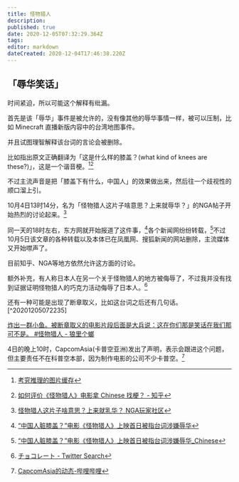 ```yaml
---
title: 怪物猎人
description: 
published: true
date: 2020-12-05T07:32:29.364Z
tags: 
editor: markdown
dateCreated: 2020-12-04T17:46:38.220Z
---
```


## 「辱华笑话」

时间紧迫，所以可能这个解释有纰漏。

首先是该「辱华」事件是被允许的，没有像其他的辱华事情一样，被可以压制，比如 Minecraft 直播新版内容中的台湾地图事件。

并且试图理智解释该台词的言论会被删除。

比如指出原文正确翻译为「这是什么样的膝盖？(what kind of knees are these?)」，这是一个谐音梗。[^20201204164340][^20201204164617]

[^20201204164340]: [考究推理的图片缓存](https://web.archive.org/web/20201204164340/https://game.nownews.com/wp-content/uploads/2020/12/007aRPx1gy1glc00v8degj30oo2p17e4-1.jpg)

[^20201204164617]: [如何评价《怪物猎人》电影拿 Chinese 找梗？ - 知乎](https://web.archive.org/web/20201204164617/https://www.zhihu.com/question/433294271/answer/1611212006)

不过主流声音是把「膝盖下有什么，中国人」的效果做出来，然后往一个歧视性的顺口溜上引。

<!--
这是时间更早的讨论 4日7时20分 [[集中讨论]听说电影辱华了？(开新帖锁隐) NGA玩家社区](https://archive.is/yQGKQ "https://bbs.nga.cn/read.php?tid=24476740")
-->

10月4日13时14分，名为「怪物猎人这片子啥意思？上来就辱华？」的NGA帖子开始热烈的讨论起来。[^CZzkw]

同一天的18时左右，东方网就开始报道了这件事，[^20201204165857]各个新闻网纷纷转载，[^20201204125554]不过10月5日该文章的各种转载以及本体已在凤凰网、搜狐新闻的网站删除，主流媒体又开始噤声了。

[^CZzkw]: [怪物猎人这片子啥意思？上来就乳华？ NGA玩家社区](https://archive.is/CZzkw "https://bbs.nga.cn/read.php?tid=24474875")

[^20201204165857]: [“中国人脏膝盖？”电影《怪物猎人》上映首日被指台词涉嫌辱华](https://web.archive.org/web/20201204165857/https://webcache.googleusercontent.com/search?q=cache%3AHEIvO3EWTwYJ%3Ahttps%3A%2F%2Fn.eastday.com%2Fpnews%2F1607077613025311)

[^20201204125554]: [“中国人脏膝盖？”电影《怪物猎人》上映首日被指台词涉嫌辱华_Chinese](https://web.archive.org/web/20201204125554/https://www.sohu.com/a/436285296_120823584)

目前知乎、NGA等地方依然允许这方面的讨论。

额外补充，有人称日本人在另一个关于怪物猎人的地方被侮辱了，不过我并没有找到证据证明怪物猎人的巧克力活动侮辱了日本人。[^20201204174229]

[^20201204174229]: [チョコレート - Twitter Search](https://web.archive.org/web/20201204174229/https://twitter.com/search?q=%E3%83%81%E3%83%A7%E3%82%B3%E3%83%AC%E3%83%BC%E3%83%88)

还有一种可能是出现了断章取义，比如这台词之后还有几句话。[^20201205072235]

[炸出一群小鱼。被断章取义的电影片段后面是大兵说：这在你们那是笑话在我们那可不是。 #怪物猎人 - 狼里个螂](https://web.archive.org/web/20201205072235/https://twitter.com/nongxl/status/1334904508774674432)

4日的晚上10时，CapcomAsia(卡普空亚洲)发出了声明，表示会跟进这个问题，但主要责任不在科普空本部，因为制作电影的公司不少卡普空。[^P8nwN]

[^P8nwN]: [CapcomAsia的动态-哔哩哔哩](https://archive.is/P8nwN "https://t.bilibili.com/464937485467330234")

<!--
原文是 look at my knees, what kind of knees are these----chinese
谐音梗了吧，就算真要直译过来也只是，看我的膝盖，猜猜是什么膝盖————中国膝盖

没法直译，只能意译了 —— FROMearth02

[膝盖下有中国人 这是个笑话吗？【怪物猎人吧】_百度贴吧](https://web.archive.org/web/20201204165634/https://webcache.googleusercontent.com/search?q=cache%3AXpyZCzfGdHoJ%3Ahttps%3A%2F%2Ftieba.baidu.com%2Fp%2F7129445793)

[翻譯有內鬼！《魔物獵人》電影「辱華」中國緊急下架、台詞翻譯遭控硬凹 | 動漫影視 | NOW電玩](https://web.archive.org/web/20201204164338if_/https://game.nownews.com/news/20201204/3284838/)

恶搞之家在S06E06以反讽的形式使用了一个对少数族裔歧视性的笑话 [Yarn | Chinese, Japanese, dirty knees, look at these. ~ Family Guy (1999) - S06E06 Comedy | Video clips by quotes, clip | 5508d244-2679-4b3a-a562-8ece0052a754 | 紗](https://web.archive.org/web/20201204160034/https://getyarn.io/yarn-clip/5508d244-2679-4b3a-a562-8ece0052a754)

[怪物猎人 - Twitter Search](https://web.archive.org/web/20201204174257/https://twitter.com/search?q=%E6%80%AA%E7%89%A9%E7%8C%8E%E4%BA%BA)
-->
